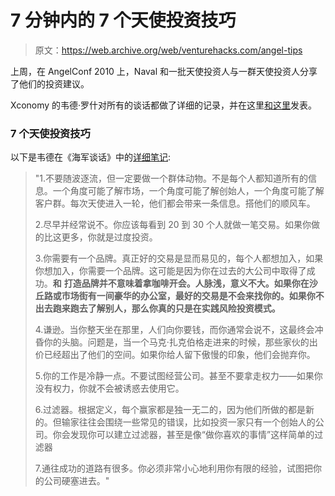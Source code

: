 # 7 分钟内的 7 个天使投资技巧

> 原文：<https://web.archive.org/web/venturehacks.com/angel-tips>

上周，在 AngelConf 2010 上，Naval 和一批天使投资人与一群天使投资人分享了他们的投资建议。

Xconomy 的韦德·罗什对所有的谈话都做了详细的记录，并在这里[和](https://web.archive.org/web/20220925075932/http://www.xconomy.com/san-francisco/2010/08/02/lessons-for-budding-angel-investors-from-y-combinators-angelconf-part-1/)[这里](https://web.archive.org/web/20220925075932/http://www.xconomy.com/san-francisco/2010/08/03/lessons-for-budding-angel-investors-from-y-combinators-angelconf-part-2/)发表。

### 7 个天使投资技巧

以下是韦德在《海军谈话》中的[详细笔记](https://web.archive.org/web/20220925075932/http://www.xconomy.com/san-francisco/2010/08/03/lessons-for-budding-angel-investors-from-y-combinators-angelconf-part-2/):

> "1.不要随波逐流，但一定要做一个群体动物。不是每个人都知道所有的信息。一个角度可能了解市场，一个角度可能了解创始人，一个角度可能了解客户群。每次天使进入一轮，他们都会带来一条信息。搭他们的顺风车。
> 
> 2.尽早并经常说不。你应该每看到 20 到 30 个人就做一笔交易。如果你做的比这更多，你就是过度投资。
> 
> 3.你需要有一个品牌。真正好的交易是显而易见的，每个人都想加入，如果你想加入，你需要一个品牌。这可能是因为你在过去的大公司中取得了成功。**和** **打造品牌并不意味着拿咖啡开会。人脉浅，意义不大。如果你在沙丘路或市场街有一间豪华的办公室，最好的交易是不会来找你的。如果你不出去跑来跑去了解别人，那么你真的只是在实践风险投资模式。**
> 
> 4.谦逊。当你整天坐在那里，人们向你要钱，而你通常会说不，这最终会冲昏你的头脑。问题是，当一个马克·扎克伯格走进来的时候，那些家伙的出价已经超出了他们的空间。如果你给人留下傲慢的印象，他们会抛弃你。
> 
> 5.你的工作是冷静一点。不要试图经营公司。甚至不要拿走权力——如果你没有权力，你就不会被诱惑去使用它。
> 
> 6.过滤器。根据定义，每个赢家都是独一无二的，因为他们所做的都是新的。但输家往往会围绕一些常见的错误，比如投资一家只有一个创始人的公司。你会发现你可以建立过滤器，甚至是像“做你喜欢的事情”这样简单的过滤器
> 
> 7.通往成功的道路有很多。你必须非常小心地利用你有限的经验，试图把你的公司硬塞进去。"